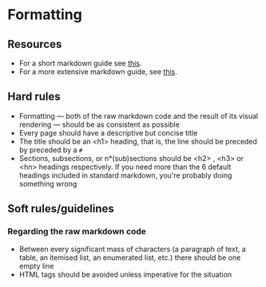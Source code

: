 # Formatting

## Resources

* For a short markdown guide see [this](https://commonmark.org/help/).
* For a more extensive markdown guide, see [this](https://handbook.gitlab.com/docs/markdown-guide/).

## Hard rules

* Formatting — both of the raw markdown code and the result of its visual rendering — should be as consistent as possible
* Every page should have a descriptive but concise title
* The title should be an \<h1> heading, that is, the line should be preceded by preceded by a `#`
* Sections, subsections, or n*(sub)sections should be \<h2> , \<h3> or \<hn> headings respectively. If you need more than the 6 default headings included in standard markdown, you're probably doing something wrong

## Soft rules/guidelines

### Regarding the raw markdown code

* Between every significant mass of characters (a paragraph of text, a table, an itemised list, an enumerated list, etc.) there should be one empty line
* HTML tags should be avoided unless imperative for the situation
